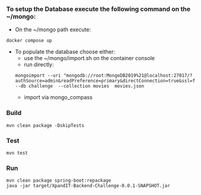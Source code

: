 ### To setup the Database execute the following command on the ~/mongo: 
- On the ~/mongo path execute:
```
docker compose up
```
  - To populate the database choose either:
    - use the ~/mongo/import.sh on the container console
    - run directly:
    ```
    mongoimport --uri "mongodb://root:MongoDB2019%21@localhost:27017/?authSource=admin&readPreference=primary&directConnection=true&ssl=false" --db challenge  --collection movies  movies.json
    ```
      - import via mongo_compass

### Build
```
mvn clean package -DskipTests
```

### Test
```
mvn test
```

### Run
```
mvn clean package spring-boot:repackage
java -jar target/XpandIT-Backend-Challenge-0.0.1-SNAPSHOT.jar
```
